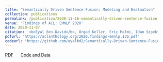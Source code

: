 ```yaml
---
title: "Semantically Driven Sentence Fusion: Modeling and Evaluation"
collection: publications
permalink: /publication/2020-11-16-semantically-driven-sentence-fusion
venue: 'Findings of ACL: EMNLP 2020'
date: 2020-11-07
citation: '<b>Eyal Ben-David</b>, Orgad Keller, Eric Malmi, Idan Szpektor,and Roi Reichart. "Semantically Driven Sentence Fusion: Modeling and Evaluation" <i>Findings of the Association for Computational Linguistics: EMNLP</i>. 2020.'
pdfurl: "https://aclanthology.org/2020.findings-emnlp.135.pdf"
codeurl: "https://github.com/eyalbd2/Semantically-Driven-Sentence-Fusion"
---
```

<a href='https://aclanthology.org/2020.findings-emnlp.135.pdf'>PDF</a>
&nbsp;&nbsp;&nbsp;&nbsp;
<a href='https://github.com/eyalbd2/Semantically-Driven-Sentence-Fusion'>Code and Data</a>
&nbsp;&nbsp;&nbsp;&nbsp;
